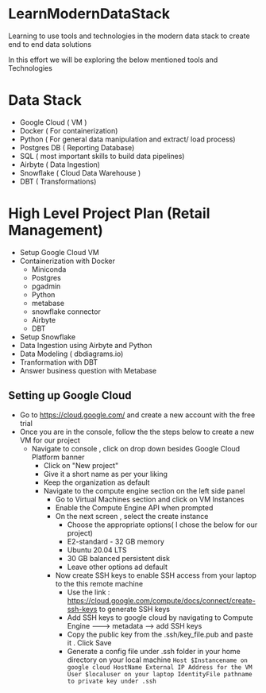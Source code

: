 # LearnModernDataStack
Learning to use tools and technologies in the modern data stack to create end to end data solutions

In this effort we will be exploring the below mentioned tools and Technologies

# Data Stack #

- Google Cloud ( VM )
- Docker ( For containerization)
- Python ( For general data manipulation and extract/ load process)
- Postgres DB ( Reporting Database)
- SQL ( most important skills to build data pipelines)
- Airbyte ( Data Ingestion)
- Snowflake ( Cloud Data Warehouse )
- DBT ( Transformations)

# High Level Project Plan (Retail Management)

* Setup Google Cloud VM
* Containerization with Docker
  * Miniconda
  * Postgres
  * pgadmin
  * Python
  * metabase
  * snowflake connector
  * Airbyte
  * DBT 
* Setup Snowflake
* Data Ingestion using Airbyte and Python
* Data Modeling ( dbdiagrams.io)
* Tranformation with DBT
* Answer business question with Metabase

## Setting up Google Cloud

- Go to https://cloud.google.com/ and create a new account with the free trial
- Once you are in the console, follow the the steps below to create a new VM for our project
  - Navigate to console , click on drop down besides Google Cloud Platform banner
    - Click on "New project"
    - Give it a short name as per your liking
    - Keep the organization as default 
    - Navigate to the compute engine section on the left side panel
        - Go to Virtual Machines section and click on VM Instances
        - Enable the Compute Engine API when prompted
        - On the next screen , select the create instance 
          - Choose the appropriate options( I chose the below for our project)
          - E2-standard - 32 GB memory
          - Ubuntu 20.04 LTS
          - 30 GB balanced persistent disk
          - Leave other options ad default
        - Now create SSH keys to enable SSH access from your laptop to the this remote machine
          - Use the link : https://cloud.google.com/compute/docs/connect/create-ssh-keys to generate SSH keys
          - Add SSH keys to google cloud by navigating to Compute Engine ---> metadata --> add SSH keys
          - Copy the public key from the .ssh/key_file.pub and paste it . Click Save 
          - Generate a config file under .ssh folder in your home directory on your local machine
              `Host $Instancename on google cloud
                HostName External IP Address for the VM
                User $localuser on your laptop
                IdentityFile pathname to private key under .ssh`
        
